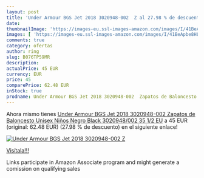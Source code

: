 ```yaml
---
layout: post
title: 'Under Armour BGS Jet 2018 3020948-002  Z al 27.98 % de descuento'
date: 
thumbnailImage: 'https://images-eu.ssl-images-amazon.com/images/I/41BeApbe8HL._SL200_.jpg'
images: [ 'https://images-eu.ssl-images-amazon.com/images/I/41BeApbe8HL._SL200_.jpg' ]
comments: true
category: ofertas
author: ring
slug: B076TP59MR
description:
actualPrice: 45 EUR
currency: EUR
price: 45
comparePrice: 62.48 EUR
inStock: true
prodname: Under Armour BGS Jet 2018 3020948-002  Zapatos de Baloncesto Unisex Niños  Negro  Black 3020948/002   35 1/2 EU
---
```


Ahora mismo tienes [Under Armour BGS Jet 2018 3020948-002  Zapatos de Baloncesto Unisex Niños  Negro  Black 3020948/002   35 1/2 EU](https://www.amazon.es/dp/B076TP59MR/?tag=tolees-21) a 45 EUR (original: 62.48 EUR) (27.98 %  de descuento) en el siguiente enlace!

[![Under Armour BGS Jet 2018 3020948-002  Z](https://images-eu.ssl-images-amazon.com/images/I/41BeApbe8HL._SL200_.jpg)](https://www.amazon.es/dp/B076TP59MR/?tag=tolees-21)

[Visítala!!!](https://www.amazon.es/dp/B076TP59MR/?tag=tolees-21)

Links participate in Amazon Associate program and might generate a comission on qualifying sales
